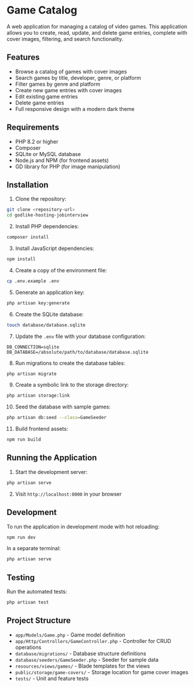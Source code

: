 # Game Catalog

A web application for managing a catalog of video games. This application allows you to create, read, update, and delete game entries, complete with cover images, filtering, and search functionality.

## Features

- Browse a catalog of games with cover images
- Search games by title, developer, genre, or platform
- Filter games by genre and platform
- Create new game entries with cover images
- Edit existing game entries
- Delete game entries
- Full responsive design with a modern dark theme

## Requirements

- PHP 8.2 or higher
- Composer
- SQLite or MySQL database
- Node.js and NPM (for frontend assets)
- GD library for PHP (for image manipulation)

## Installation

1. Clone the repository:
```bash
git clone <repository-url>
cd godlike-hosting-jobinterview
```

2. Install PHP dependencies:
```bash
composer install
```

3. Install JavaScript dependencies:
```bash
npm install
```

4. Create a copy of the environment file:
```bash
cp .env.example .env
```

5. Generate an application key:
```bash
php artisan key:generate
```

6. Create the SQLite database:
```bash
touch database/database.sqlite
```

7. Update the `.env` file with your database configuration:
```
DB_CONNECTION=sqlite
DB_DATABASE=/absolute/path/to/database/database.sqlite
```

8. Run migrations to create the database tables:
```bash
php artisan migrate
```

9. Create a symbolic link to the storage directory:
```bash
php artisan storage:link
```

10. Seed the database with sample games:
```bash
php artisan db:seed --class=GameSeeder
```

11. Build frontend assets:
```bash
npm run build
```

## Running the Application

1. Start the development server:
```bash
php artisan serve
```

2. Visit `http://localhost:8000` in your browser

## Development

To run the application in development mode with hot reloading:

```bash
npm run dev
```

In a separate terminal:
```bash
php artisan serve
```

## Testing

Run the automated tests:

```bash
php artisan test
```

## Project Structure

- `app/Models/Game.php` - Game model definition
- `app/Http/Controllers/GameController.php` - Controller for CRUD operations
- `database/migrations/` - Database structure definitions
- `database/seeders/GameSeeder.php` - Seeder for sample data
- `resources/views/games/` - Blade templates for the views
- `public/storage/game-covers/` - Storage location for game cover images
- `tests/` - Unit and feature tests
